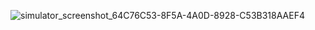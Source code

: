 ![simulator_screenshot_64C76C53-8F5A-4A0D-8928-C53B318AAEF4](https://github.com/MuhammetVural/swift_ui_first_project/assets/73459364/4cf6559b-b4a3-4ff3-b70c-386d41ed54fa)
